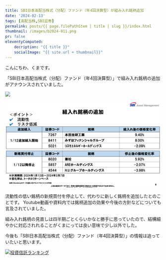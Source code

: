 ```yaml
---
title: SBI日本高配当株式（分配）ファンド（年4回決算型）が組み入れ銘柄追加
date: '2024-02-13'
tags: [高配当株,SBI証券]
permalink: posts/{{ page.filePathStem | title | slug }}/index.html
thumbnail: /images/b2024-011.png
pr: false
eleventyComputed:
    decription: "{{ title }}"
    socialImage: "{{ site.url + thumbnail}}"
---
```


こんにちわ、くまです。

「SBI日本高配当株式（分配）ファンド（年4回決算型）」で組み入れ銘柄の追加がアナウンスされていました。

<a href="https://www.youtube.com/watch?v=e-5aSVxb_Uk&t=2s">
    <img src="http://img.youtube.com/vi/e-5aSVxb_Uk/mqdefault.jpg">
</a>


![](/images/b2024-011-01.png)

流動性の低い銘柄の新規買付を停止して、代わりに新しく銘柄を追加したとのことです。
Youtube動画や資料内では銘柄追加の効果や今後の方針などについても言及されていました。

組み入れ銘柄の見直しは四半期ごとくらいかなと勝手に思っていたので、結構細やかに対応されれることがくまにっては良い意味で少し以外でした。

今後も「SBI日本高配当株式（分配）ファンド（年4回決算型）」の情報は追っていたいと思います。      


<a href="https://blog.with2.net/link/?id=2111205&cid=2009" title="投資信託ランキング"><img alt="投資信託ランキング" width="110" height="31" src="https://blog.with2.net/img/banner/c/banner_1/br_c_2009_1.gif"></a>